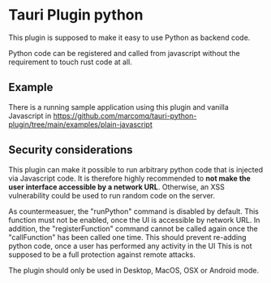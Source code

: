 # Tauri Plugin python

This plugin is supposed to make it easy to use Python as backend code.

Python code can be registered and called from javascript without the 
requirement to touch rust code at all.

## Example

There is a running sample application using this plugin and vanilla 
Javascript in https://github.com/marcomq/tauri-python-plugin/tree/main/examples/plain-javascript

## Security considerations
This plugin can make it possible to run arbitrary python code that is injected
via Javascript code. It is therefore highly recommended to **not make the user
interface accessible by a network URL**. Otherwise, an XSS vulnerability could 
be used to run random code on the server.

As countermeasuer, the "runPython" command is disabled by default. This function
must not be enabled, once the UI is accessible by network URL.
In addition, the "registerFunction" command cannot be called again once the 
"callFunction" has been called one time. This should prevent re-adding python code, 
once a user has performed any activity in the UI
This is not supposed to be a full protection against remote attacks.

The plugin should only be used in Desktop, MacOS, OSX or Android mode.
